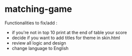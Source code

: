 # matching-game
Functionalities to fix/add :
- if you're not in top 10 print at the end of table your score
- decide if you want to add titles for theme in skin.html
- review all logic and design
- change language to English


